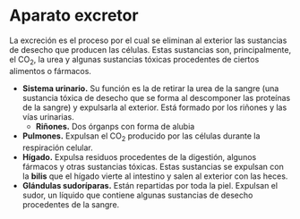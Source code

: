 # Aparato excretor

La excreción es el proceso por el cual se eliminan al exterior las sustancias de desecho que producen las células. Estas sustancias son, principalmente, el CO$_2$, la urea y algunas sustancias tóxicas procedentes de ciertos alimentos o fármacos.

* **Sistema urinario.** Su función es la de retirar la urea de la sangre (una sustancia tóxica de desecho que se forma al descomponer las proteínas de la sangre) y expulsarla al exterior. Está formado por los riñones y las vías urinarias.
    * **Riñones.** Dos órganps con forma de alubia
* **Pulmones.** Expulsan el CO$_2$ producido por las células durante la respiración celular.
* **Hígado.** Expulsa residuos procedentes de la digestión, algunos fármacos y otras sustancias tóxicas. Estas sustancias se expulsan con la **bilis** que el hígado vierte al intestino y salen al exterior con las heces.
* **Glándulas sudoríparas.** Están repartidas por toda la piel. Expulsan el sudor, un líquido que contiene algunas sustancias de desecho procedentes de la sangre.